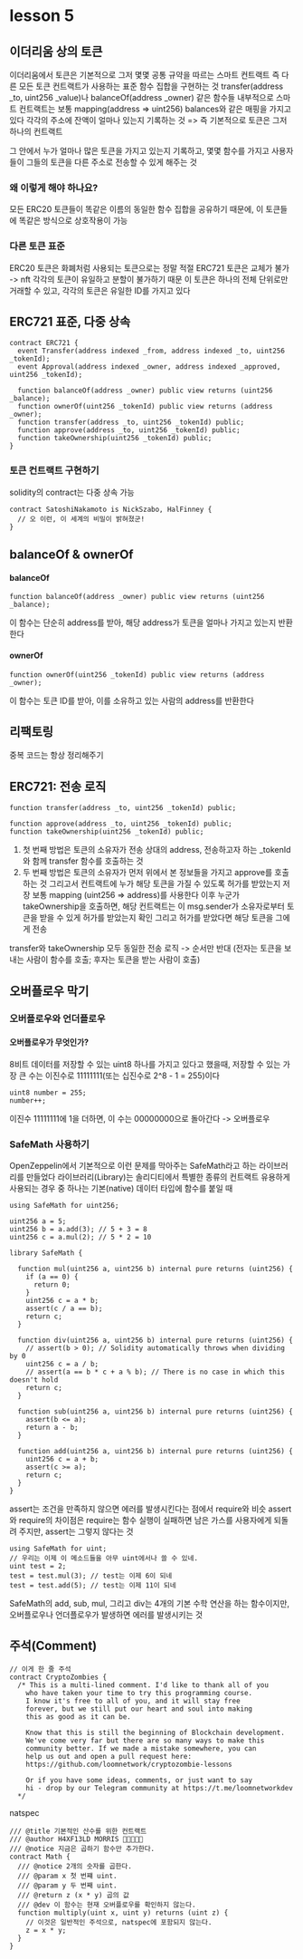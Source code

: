 # lesson 5
## 이더리움 상의 토큰
이더리움에서 토큰은 기본적으로 그저 몇몇 공통 규약을 따르는 스마트 컨트랙트
즉 다른 모든 토큰 컨트랙트가 사용하는 표준 함수 집합을 구현하는 것
transfer(address _to, uint256 _value)나 balanceOf(address _owner) 같은 함수들
내부적으로 스마트 컨트랙트는 보통 mapping(address => uint256) balances와 같은 매핑을 가지고 있다
각각의 주소에 잔액이 얼마나 있는지 기록하는 것
=> 즉 기본적으로 토큰은 그저 하나의 컨트랙트

그 안에서 누가 얼마나 많은 토큰을 가지고 있는지 기록하고, 
몇몇 함수를 가지고 사용자들이 그들의 토큰을 다른 주소로 전송할 수 있게 해주는 것
### 왜 이렇게 해야 하나요?
모든 ERC20 토큰들이 똑같은 이름의 동일한 함수 집합을 공유하기 때문에, 
이 토큰들에 똑같은 방식으로 상호작용이 가능
### 다른 토큰 표준
ERC20 토큰은 화폐처럼 사용되는 토큰으로는 정말 적절
ERC721 토큰은 교체가 불가 -> nft
각각의 토큰이 유일하고 분할이 불가하기 때문
이 토큰은 하나의 전체 단위로만 거래할 수 있고, 각각의 토큰은 유일한 ID를 가지고 있다

## ERC721 표준, 다중 상속
```
contract ERC721 {
  event Transfer(address indexed _from, address indexed _to, uint256 _tokenId);
  event Approval(address indexed _owner, address indexed _approved, uint256 _tokenId);

  function balanceOf(address _owner) public view returns (uint256 _balance);
  function ownerOf(uint256 _tokenId) public view returns (address _owner);
  function transfer(address _to, uint256 _tokenId) public;
  function approve(address _to, uint256 _tokenId) public;
  function takeOwnership(uint256 _tokenId) public;
}
```
### 토큰 컨트랙트 구현하기
solidity의 contract는 다중 상속 가능
```
contract SatoshiNakamoto is NickSzabo, HalFinney {
  // 오 이런, 이 세계의 비밀이 밝혀졌군!
}
```

## balanceOf & ownerOf
#### balanceOf
```
function balanceOf(address _owner) public view returns (uint256 _balance);
```
이 함수는 단순히 address를 받아, 해당 address가 토큰을 얼마나 가지고 있는지 반환한다
#### ownerOf
```
function ownerOf(uint256 _tokenId) public view returns (address _owner);
```
이 함수는 토큰 ID를 받아, 이를 소유하고 있는 사람의 address를 반환한다

## 리팩토링
중복 코드는 항상 정리해주기 

## ERC721: 전송 로직
```
function transfer(address _to, uint256 _tokenId) public;

function approve(address _to, uint256 _tokenId) public;
function takeOwnership(uint256 _tokenId) public;
```
1. 첫 번째 방법은 토큰의 소유자가 전송 상대의 address, 전송하고자 하는 _tokenId와 함께 transfer 함수를 호출하는 것
2. 두 번째 방법은 토큰의 소유자가 먼저 위에서 본 정보들을 가지고 approve를 호출하는 것
    그리고서 컨트랙트에 누가 해당 토큰을 가질 수 있도록 허가를 받았는지 저장
    보통 mapping (uint256 => address)를 사용한다
    이후 누군가 takeOwnership을 호출하면, 해당 컨트랙트는 이 msg.sender가 소유자로부터 토큰을 받을 수 있게 허가를 받았는지 확인
    그리고 허가를 받았다면 해당 토큰을 그에게 전송

transfer와 takeOwnership 모두 동일한 전송 로직 -> 순서만 반대
(전자는 토큰을 보내는 사람이 함수를 호출; 후자는 토큰을 받는 사람이 호출)

## 오버플로우 막기
### 오버플로우와 언더플로우
#### 오버플로우가 무엇인가?
8비트 데이터를 저장할 수 있는 uint8 하나를 가지고 있다고 했을때,
저장할 수 있는 가장 큰 수는 이진수로 11111111(또는 십진수로 2^8 - 1 = 255)이다
```
uint8 number = 255;
number++;
```
이진수 11111111에 1을 더하면, 이 수는 00000000으로 돌아간다 -> 오버플로우

### SafeMath 사용하기
OpenZeppelin에서 기본적으로 이런 문제를 막아주는 SafeMath라고 하는 라이브러리를 만들었다
라이브러리(Library)는 솔리디티에서 특별한 종류의 컨트랙트
유용하게 사용되는 경우 중 하나는 기본(native) 데이터 타입에 함수를 붙일 때
```
using SafeMath for uint256;

uint256 a = 5;
uint256 b = a.add(3); // 5 + 3 = 8
uint256 c = a.mul(2); // 5 * 2 = 10
```

```
library SafeMath {

  function mul(uint256 a, uint256 b) internal pure returns (uint256) {
    if (a == 0) {
      return 0;
    }
    uint256 c = a * b;
    assert(c / a == b);
    return c;
  }

  function div(uint256 a, uint256 b) internal pure returns (uint256) {
    // assert(b > 0); // Solidity automatically throws when dividing by 0
    uint256 c = a / b;
    // assert(a == b * c + a % b); // There is no case in which this doesn't hold
    return c;
  }

  function sub(uint256 a, uint256 b) internal pure returns (uint256) {
    assert(b <= a);
    return a - b;
  }

  function add(uint256 a, uint256 b) internal pure returns (uint256) {
    uint256 c = a + b;
    assert(c >= a);
    return c;
  }
}
```
assert는 조건을 만족하지 않으면 에러를 발생시킨다는 점에서 require와 비슷
assert와 require의 차이점은 require는 함수 실행이 실패하면 남은 가스를 사용자에게 되돌려 주지만, assert는 그렇지 않다는 것
```
using SafeMath for uint;
// 우리는 이제 이 메소드들을 아무 uint에서나 쓸 수 있네.
uint test = 2;
test = test.mul(3); // test는 이제 6이 되네
test = test.add(5); // test는 이제 11이 되네
```
SafeMath의 add, sub, mul, 그리고 div는 4개의 기본 수학 연산을 하는 함수이지만, 
오버플로우나 언더플로우가 발생하면 에러를 발생시키는 것

## 주석(Comment)
```
// 이게 한 줄 주석
contract CryptoZombies {
  /* This is a multi-lined comment. I'd like to thank all of you
    who have taken your time to try this programming course.
    I know it's free to all of you, and it will stay free
    forever, but we still put our heart and soul into making
    this as good as it can be.

    Know that this is still the beginning of Blockchain development.
    We've come very far but there are so many ways to make this
    community better. If we made a mistake somewhere, you can
    help us out and open a pull request here:
    https://github.com/loomnetwork/cryptozombie-lessons

    Or if you have some ideas, comments, or just want to say
    hi - drop by our Telegram community at https://t.me/loomnetworkdev
  */
```
natspec
```
/// @title 기본적인 산수를 위한 컨트랙트
/// @author H4XF13LD MORRIS 💯💯😎💯💯
/// @notice 지금은 곱하기 함수만 추가한다.
contract Math {
  /// @notice 2개의 숫자를 곱한다.
  /// @param x 첫 번쨰 uint.
  /// @param y 두 번째 uint.
  /// @return z (x * y) 곱의 값
  /// @dev 이 함수는 현재 오버플로우를 확인하지 않는다.
  function multiply(uint x, uint y) returns (uint z) {
    // 이것은 일반적인 주석으로, natspec에 포함되지 않는다.
    z = x * y;
  }
}
```
